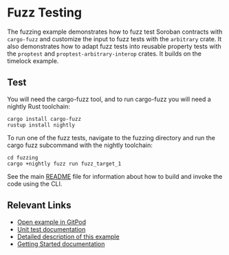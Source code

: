 # Fuzz Testing
The fuzzing example demonstrates how to fuzz test Soroban contracts with `cargo-fuzz` and customize the input to fuzz tests with the `arbitrary` crate. It also demonstrates how to adapt fuzz tests into reusable property tests with the `proptest` and `proptest-arbitrary-interop` crates. It builds on the timelock example.

## Test
You will need the cargo-fuzz tool, and to run cargo-fuzz you will need a nightly Rust toolchain:

```
cargo install cargo-fuzz
rustup install nightly
```

To run one of the fuzz tests, navigate to the fuzzing directory and run the cargo fuzz subcommand with the nightly toolchain:

```
cd fuzzing
cargo +nightly fuzz run fuzz_target_1
```

See the main [README](../README.md) file for information about how to build and invoke the code using the CLI.

## Relevant Links
- [Open example in GitPod](https://gitpod.io/#https://github.com/stellar/soroban-examples)
- [Unit test documentation](https://developers.stellar.org/docs/build/guides/testing/unit-tests)
- [Detailed description of this example](https://developers.stellar.org/docs/build/smart-contracts/example-contracts/fuzzing)
- [Getting Started documentation](https://developers.stellar.org/docs/build/smart-contracts/getting-started)
